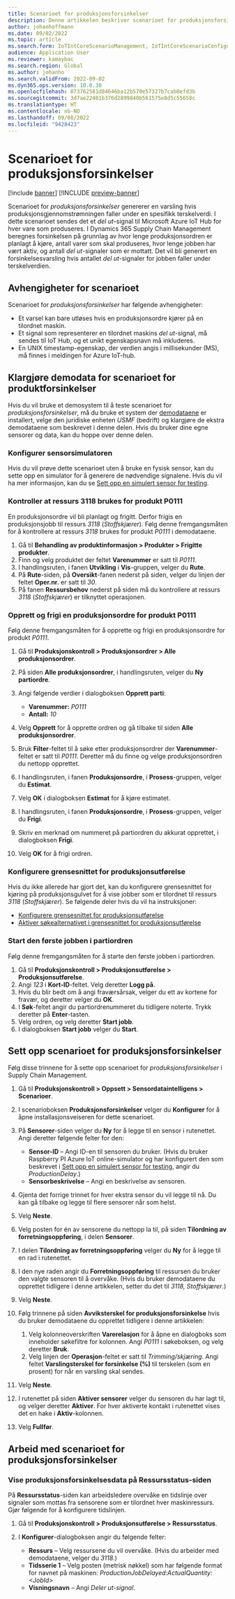 ```yaml
---
title: Scenarioet for produksjonsforsinkelser
description: Denne artikkelen beskriver scenarioet for produksjonsforsinkelser, som genererer en varsling hvis produksjonsgjennomstrømningen faller under en spesifikk terskelverdi.
author: johanhoffmann
ms.date: 09/02/2022
ms.topic: article
ms.search.form: IoTIntCoreScenarioManagement, IoTIntCoreScenarioConfigurationWizardV2, IoTIntMfgResourceStatusConfiguration, IoTIntMfgResourceStatus
audience: Application User
ms.reviewer: kamaybac
ms.search.region: Global
ms.author: johanho
ms.search.validFrom: 2022-09-02
ms.dyn365.ops.version: 10.0.30
ms.openlocfilehash: 073762581d84646ba12b570e57327b7cab8efd3b
ms.sourcegitcommit: 3d7ae22401b376d2899840b561575e8d5c55658c
ms.translationtype: HT
ms.contentlocale: nb-NO
ms.lasthandoff: 09/08/2022
ms.locfileid: "9428423"
---
```

# <a name="the-production-delays-scenario"></a>Scenarioet for produksjonsforsinkelser

[!include [banner](../includes/banner.md)]
[!INCLUDE [preview-banner](../includes/preview-banner.md)]

Scenarioet for *produksjonsforsinkelser* genererer en varsling hvis produksjonsgjennomstrømningen faller under en spesifikk terskelverdi. I dette scenarioet sendes det et *del ut*-signal til Microsoft Azure IoT Hub for hver vare som produseres. I Dynamics 365 Supply Chain Management beregnes forsinkelsen på grunnlag av hvor lenge produksjonsordren er planlagt å kjøre, antall varer som skal produseres, hvor lenge jobben har vært aktiv, og antall *del ut*-signaler som er mottatt. Det vil bli generert en forsinkelsesvarsling hvis antallet *del ut*-signaler for jobben faller under terskelverdien.

## <a name="scenario-dependencies"></a>Avhengigheter for scenarioet

Scenarioet for *produksjonsforsinkelser* har følgende avhengigheter:

- Et varsel kan bare utløses hvis en produksjonsordre kjører på en tilordnet maskin.
- Et signal som representerer en tilordnet maskins *del ut*-signal, må sendes til IoT Hub, og et unikt egenskapsnavn må inkluderes.
- En UNIX timestamp-egenskap, der verdien angis i millisekunder (MS), må finnes i meldingen for Azure IoT-hub.

## <a name="prepare-demo-data-for-the-product-delays-scenario"></a>Klargjøre demodata for scenarioet for produktforsinkelser

Hvis du vil bruke et demosystem til å teste scenarioet for *produksjonsforsinkelser*, må du bruke et system der [demodataene](../../fin-ops-core/fin-ops/get-started/demo-data.md) er installert, velge den juridiske enheten *USMF* (bedrift) og klargjøre de ekstra demodataene som beskrevet i denne delen. Hvis du bruker dine egne sensorer og data, kan du hoppe over denne delen.

### <a name="set-up-sensor-simulator"></a>Konfigurer sensorsimulatoren

Hvis du vil prøve dette scenarioet uten å bruke en fysisk sensor, kan du sette opp en simulator for å generere de nødvendige signalene. Hvis du vil ha mer informasjon, kan du se [Sett opp en simulert sensor for testing](sdi-set-up-simulated-sensor.md).

### <a name="verify-that-resource-3118-is-used-for-product-p0111"></a>Kontroller at ressurs 3118 brukes for produkt P0111

En produksjonsordre vil bli planlagt og frigitt. Derfor frigis en produksjonsjobb til ressurs *3118* (*Stoffskjærer*). Følg denne fremgangsmåten for å kontrollere at ressurs *3118* brukes for produkt *P0111* i demodataene.

1. Gå til **Behandling av produktinformasjon \> Produkter \> Frigitte produkter**.
1. Finn og velg produktet der feltet **Varenummer** er satt til *P0111*.
1. I handlingsruten, i fanen **Utvikling** i **Vis**-gruppen, velger du **Rute**.
1. På **Rute**-siden, på **Oversikt**-fanen nederst på siden, velger du linjen der feltet **Oper.nr.** er satt til *30*.
1. På fanen **Ressursbehov** nederst på siden må du kontrollere at ressurs *3118* (*Stoffskjærer*) er tilknyttet operasjonen.

### <a name="create-and-release-a-production-order-for-product-p0111"></a>Opprett og frigi en produksjonsordre for produkt P0111

Følg denne fremgangsmåten for å opprette og frigi en produksjonsordre for produkt *P0111*.

1. Gå til **Produksjonskontroll \> Produksjonsordrer \> Alle produksjonsordrer**.
1. På siden **Alle produksjonsordrer**, i handlingsruten, velger du **Ny partiordre**.
1. Angi følgende verdier i dialogboksen **Opprett parti**:

    - **Varenummer:** *P0111*
    - **Antall:** *10*

1. Velg **Opprett** for å opprette ordren og gå tilbake til siden **Alle produksjonsordrer**.
1. Bruk **Filter**-feltet til å søke etter produksjonsordrer der **Varenummer**-feltet er satt til *P0111*. Deretter må du finne og velge produksjonsordren du nettopp opprettet.
1. I handlingsruten, i fanen **Produksjonsordre**, i **Prosess**-gruppen, velger du **Estimat**.
1. Velg **OK** i dialogboksen **Estimat** for å kjøre estimatet.
1. I handlingsruten, i fanen **Produksjonsordre**, i **Prosess**-gruppen, velger du **Frigi**.
1. Skriv en merknad om nummeret på partiordren du akkurat opprettet, i dialogboksen **Frigi**.
1. Velg **OK** for å frigi ordren.

### <a name="configure-the-production-floor-execution-interface"></a>Konfigurere grensesnittet for produksjonsutførelse

Hvis du ikke allerede har gjort det, kan du konfigurere grensesnittet for kjøring på produksjonsgulvet for å vise jobber som er tilordnet til ressurs *3118* (*Stoffskjærer*). Se følgende deler hvis du vil ha instruksjoner:

- [Konfigurere grensesnittet for produksjonsutførelse](sdi-scenario-equipment-downtime.md#config-pfe)
- [Aktiver søkealternativet i grensesnittet for produksjonsutførelse](sdi-scenario-equipment-downtime.md#enable-pfe-search)

### <a name="start-the-first-job-in-the-batch-order"></a>Start den første jobben i partiordren

Følg denne fremgangsmåten for å starte den første jobben i partiordren.

1. Gå til **Produksjonskontroll \> Produksjonsutførelse \> Produksjonsutførelse**.
1. Angi *123* i **Kort-ID**-feltet. Velg deretter **Logg på**.
1. Hvis du blir bedt om å angi fraværsårsak, velger du ett av kortene for fravær, og deretter velger du **OK**.
1. I **Søk**-feltet angir du partiordrenummeret du tidligere noterte. Trykk deretter på **Enter**-tasten.
1. Velg ordren, og velg deretter **Start jobb**.
1. I dialogboksen **Start jobb** velger du **Start**.

## <a name="set-up-the-production-delays-scenario"></a>Sett opp scenarioet for produksjonsforsinkelser

Følg disse trinnene for å sette opp scenarioet for *produksjonsforsinkelser* i Supply Chain Management.

1. Gå til **Produksjonskontroll \> Oppsett \> Sensordataintelligens \> Scenarioer**.
1. I scenarioboksen **Produksjonsforsinkelser** velger du **Konfigurer** for å åpne installasjonsveiseren for dette scenarioet.
1. På **Sensorer**-siden velger du **Ny** for å legge til en sensor i rutenettet. Angi deretter følgende felter for den:

    - **Sensor-ID** – Angi ID-en til sensoren du bruker. (Hvis du bruker Raspberry PI Azure IoT online-simulator og har konfigurert den som beskrevet i [Sett opp en simulert sensor for testing](sdi-set-up-simulated-sensor.md), angir du *ProductionDelay*.)
    - **Sensorbeskrivelse** – Angi en beskrivelse av sensoren.

1. Gjenta det forrige trinnet for hver ekstra sensor du vil legge til nå. Du kan gå tilbake og legge til flere sensorer når som helst.
1. Velg **Neste**.
1. Velg posten for én av sensorene du nettopp la til, på siden **Tilordning av forretningsoppføring**, i delen **Sensorer**.
1. I delen **Tilordning av forretningsoppføring** velger du **Ny** for å legge til en rad i rutenettet.
1. I den nye raden angir du **Forretningsoppføring** til ressursen du bruker den valgte sensoren til å overvåke. (Hvis du bruker demodataene du opprettet tidligere i denne artikkelen, setter du det til *3118, Stoffskjærer*.)
1. Velg **Neste**.
1. Følg trinnene på siden **Avviksterskel for produksjonsforsinkelse** hvis du bruker demodataene du opprettet tidligere i denne artikkelen:

    1. Velg kolonneoverskriften **Varerelasjon** for å åpne en dialogboks som inneholder søkefiltre for kolonnen. Angi *P0111* i søkeboksen, og velg deretter **Bruk**.
    2. Velg linjen der **Operasjon**-feltet er satt til *Trimming/skjæring*. Angi feltet **Varslingsterskel for forsinkelse (%)** til terskelen (som en prosent) for når en varsling skal sendes.

1. Velg **Neste**.
1. I rutenettet på siden **Aktiver sensorer** velger du sensoren du har lagt til, og velger deretter **Aktiver**. For hver aktiverte kontakt i rutenettet vises det en hake i **Aktiv**-kolonnen.
1. Velg **Fullfør**.

## <a name="work-with-the-production-delays-scenario"></a>Arbeid med scenarioet for produksjonsforsinkelser

### <a name="view-production-delay-data-on-the-resource-status-page"></a>Vise produksjonsforsinkelsesdata på Ressursstatus-siden

På **Ressursstatus**-siden kan arbeidsledere overvåke en tidslinje over signaler som mottas fra sensorene som er tilordnet hver maskinressurs. Gjør følgende for å konfigurere tidslinjen.

1. Gå til **Produksjonskontroll \> Produksjonsutførelse \> Ressursstatus**.
1. I **Konfigurer**-dialogboksen angir du følgende felter:

    - **Ressurs** – Velg ressursene du vil overvåke. (Hvis du arbeider med demodataene, velger du *3118*.)
    - **Tidsserie 1** – Velg posten (metrisk nøkkel) som har følgende format for navnet på maskinen: *ProductionJobDelayed:ActualQuantity:&lt;JobId&gt;*
    - **Visningsnavn** – Angi *Deler ut-signal*.
